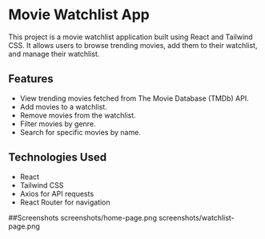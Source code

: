 # Movie Watchlist App

This project is a movie watchlist application built using React and Tailwind CSS. It allows users to browse trending movies, add them to their watchlist, and manage their watchlist.

## Features

- View trending movies fetched from The Movie Database (TMDb) API.
- Add movies to a watchlist.
- Remove movies from the watchlist.
- Filter movies by genre.
- Search for specific movies by name.

## Technologies Used

- React
- Tailwind CSS
- Axios for API requests
- React Router for navigation

##Screenshots
screenshots/home-page.png
screenshots/watchlist-page.png
